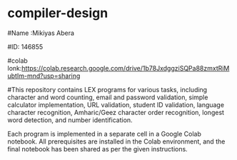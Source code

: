 # compiler-design

#Name :Mikiyas Abera

#ID: 146855

#colab lonk:https://colab.research.google.com/drive/1b78JxdggziSQPa88zmxtRiMubtIm-mnd?usp=sharing

#This repository contains LEX programs for various tasks, including character and word counting, email and password validation, simple calculator implementation, URL validation, student ID validation, language character recognition, Amharic/Geez character order recognition, longest word detection, and number identification.  

Each program is implemented in a separate cell in a Google Colab notebook. All prerequisites are installed in the Colab environment, and the final notebook has been shared as per the given instructions.
